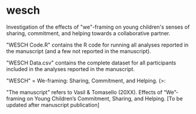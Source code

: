 # wesch
Investigation of the effects of "we"-framing on young children's senses of sharing, commitment, and helping towards a collaborative partner.

"WESCH Code.R" contains the R code for running all analyses reported in the manuscript (and a few not reported in the manuscript).

"WESCH Data.csv" contains the complete dataset for all participants included in the analyses reported in the manuscript.

"WESCH" = We-framing: Sharing, Commitment, and Helping. (>:

"The manuscript" refers to Vasil & Tomasello (20XX). Effects of “We”-framing on Young Children’s Commitment, Sharing, and Helping. [To be updated after manuscript publication]
